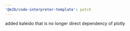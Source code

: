 ```yaml
---
'@e2b/code-interpreter-template': patch
---
```


added kaleido that is no longer direct dependency of plotly
